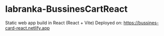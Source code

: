 # labranka-BussinesCartReact

Static web app build in React (React + Vite)
Deployed on: https://bussines-card-react.netlify.app
